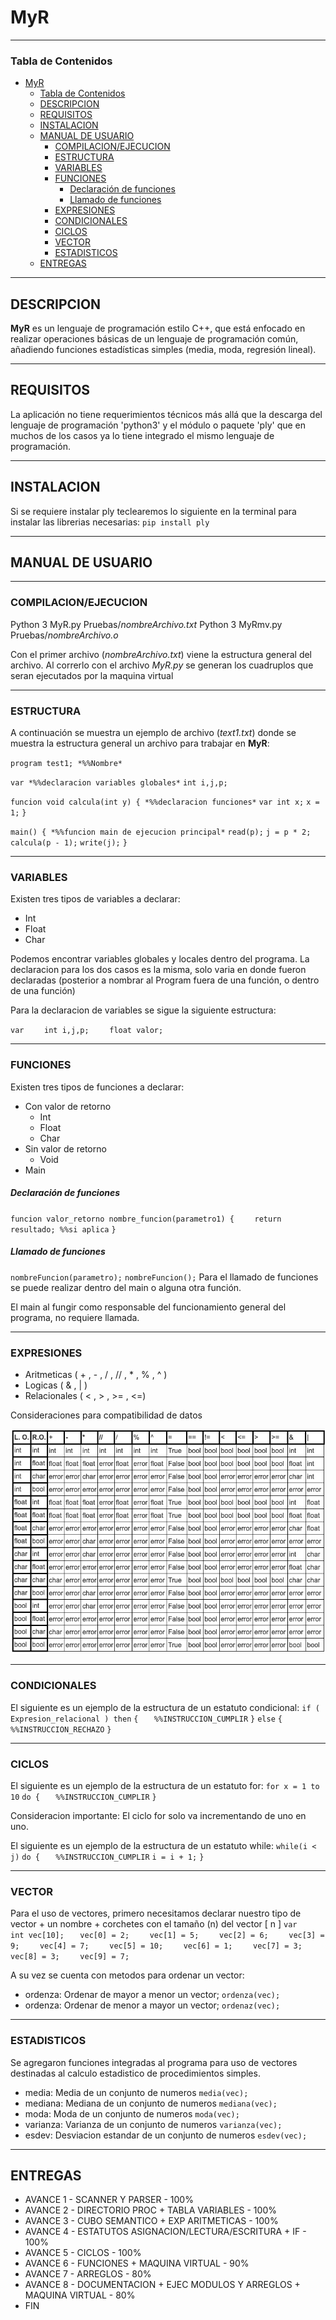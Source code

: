 # MyR

***
### Tabla de Contenidos
- [MyR](#myr)
    - [Tabla de Contenidos](#tabla-de-contenidos)
  - [DESCRIPCION](#descripcion)
  - [REQUISITOS](#requisitos)
  - [INSTALACION](#instalacion)
  - [MANUAL DE USUARIO](#manual-de-usuario)
    - [COMPILACION/EJECUCION](#compilacionejecucion)
    - [ESTRUCTURA](#estructura)
    - [VARIABLES](#variables)
    - [FUNCIONES](#funciones)
        - [Declaración de funciones](#declaración-de-funciones)
        - [Llamado de funciones](#llamado-de-funciones)
    - [EXPRESIONES](#expresiones)
    - [CONDICIONALES](#condicionales)
    - [CICLOS](#ciclos)
    - [VECTOR](#vector)
    - [ESTADISTICOS](#estadisticos)
  - [ENTREGAS](#entregas)



***
## DESCRIPCION
**MyR** es un lenguaje de programación estilo C++, que está enfocado en realizar operaciones básicas de un lenguaje de programación común, añadiendo funciones estadísticas simples (media, moda, regresión lineal). 

***
## REQUISITOS
La aplicación no tiene requerimientos técnicos más allá que la descarga del lenguaje de programación 'python3' y el módulo o paquete 'ply' que en muchos de los casos ya lo tiene integrado el mismo lenguaje de programación.

***
## INSTALACION
Si se requiere instalar ply teclearemos lo siguiente en la terminal para instalar las librerias necesarias:
`pip install ply`

***
## MANUAL DE USUARIO
***
### COMPILACION/EJECUCION
Python 3 MyR.py Pruebas/*nombreArchivo.txt*
Python 3 MyRmv.py Pruebas/*nombreArchivo.o*

Con el primer archivo (*nombreArchivo.txt*) viene la estructura general del archivo. Al correrlo con el archivo *MyR.py* se generan los cuadruplos que seran ejecutados por la maquina virtual

***
### ESTRUCTURA 
A continuación se muestra un ejemplo de archivo (*text1.txt*) donde se muestra la estructura general un archivo para trabajar en **MyR**:

`program test1; *%%Nombre*`

`var *%%declaracion variables globales*`
    `int i,j,p;`

`funcion void calcula(int y) { *%%declaracion funciones*`
    `var int x;`
    `x = 1;`
`}`

`main() { *%%funcion main de ejecucion principal*`
    `read(p);`
    `j = p * 2;`
    `calcula(p - 1);`
    `write(j);`
`}`

***
### VARIABLES
Existen tres tipos de variables a declarar:
* Int
* Float
* Char

Podemos encontrar variables globales y locales dentro del programa. La declaracion para los dos casos es la misma, solo varia en donde fueron declaradas (posterior a nombrar al Program fuera de una función, o dentro de una función)

Para la declaracion de variables se sigue la siguiente estructura:

`var`
`    int i,j,p;`
`    float valor;`


***
### FUNCIONES
Existen tres tipos de funciones a declarar:
* Con valor de retorno 
  * Int
  * Float
  * Char
* Sin valor de retorno
  * Void
* Main

##### Declaración de funciones
``funcion valor_retorno nombre_funcion(parametro1) {``
``    return resultado; %%si aplica``
``}``

##### Llamado de funciones
`nombreFuncion(parametro);`
`nombreFuncion();`
Para el llamado de funciones se puede realizar dentro del main o alguna otra función.

El main al fungir como responsable del funcionamiento general del programa, no requiere llamada.

***
### EXPRESIONES
* Aritmeticas ( + , - , / , // , * , % , ^ )
* Logicas ( & , | )
* Relacionales ( < , > , >= , <=)

Consideraciones para compatibilidad de datos

![Imagen de Consideraciones para compatibilidad de datos](grafico/consideraciones.png)
***
### CONDICIONALES
El siguiente es un ejemplo de la estructura de un estatuto condicional:
`if (  Expresion_relacional ) then` 
`{`
`	%%INSTRUCCION_CUMPLIR`
`}`
`else`
`{`
``  %%INSTRUCCION_RECHAZO``
``}``
***
### CICLOS
El siguiente es un ejemplo de la estructura de un estatuto for:
`for x = 1 to 10` 
`do {`
`	%%INSTRUCCION_CUMPLIR`
``}``

Consideracion importante: El ciclo for solo va incrementando de uno en uno.


El siguiente es un ejemplo de la estructura de un estatuto while:
``while(i < j)`` 
``do {``
`	%%INSTRUCCION_CUMPLIR`
    ``i = i + 1;``
``}``
***
### VECTOR
Para el uso de vectores, primero necesitamos declarar nuestro tipo de vector + un nombre + corchetes con el tamaño (n) del vector [ n ]
``var``
``   int vec[10];``
``    vec[0] = 2; ``
``    vec[1] = 5;``
``    vec[2] = 6;``
``    vec[3] = 9;``
``    vec[4] = 7;``
``    vec[5] = 10;``
``    vec[6] = 1;``
``    vec[7] = 3;``
``    vec[8] = 3;``
``    vec[9] = 7;``

A su vez se cuenta con metodos para ordenar un vector:
* ordenza: Ordenar de mayor a menor un vector;
  ``ordenza(vec);``
* ordenza: Ordenar de menor a mayor un vector;
  ``ordenaz(vec);``

***
### ESTADISTICOS
Se agregaron funciones integradas al programa para uso de vectores destinadas al calculo estadistico de procedimientos simples.
* media: Media de un conjunto de numeros
  ``media(vec);``
* mediana: Mediana de un conjunto de numeros
  ``mediana(vec);``
* moda: Moda de un conjunto de numeros
  ``moda(vec);``
* varianza: Varianza de un conjunto de numeros
 ``varianza(vec);``
* esdev: Desviacion estandar de un conjunto de numeros
  ``esdev(vec);``

***
## ENTREGAS
* AVANCE 1 - SCANNER Y PARSER - 100%
* AVANCE 2 - DIRECTORIO PROC + TABLA VARIABLES - 100%
* AVANCE 3 - CUBO SEMANTICO + EXP ARITMETICAS - 100%
* AVANCE 4 - ESTATUTOS ASIGNACION/LECTURA/ESCRITURA + IF - 100%
* AVANCE 5 - CICLOS - 100%
* AVANCE 6 - FUNCIONES + MAQUINA VIRTUAL - 90% 
* AVANCE 7 - ARREGLOS - 80%
* AVANCE 8 - DOCUMENTACION + EJEC MODULOS Y ARREGLOS + MAQUINA VIRTUAL - 80%
* FIN

